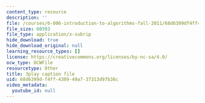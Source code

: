 ```yaml
---
content_type: resource
description: ''
file: /courses/6-006-introduction-to-algorithms-fall-2011/68d6399df4ff430949a737313d97b36c_ozsuci5pIso.srt
file_size: 60393
file_type: application/x-subrip
hide_download: true
hide_download_original: null
learning_resource_types: []
license: https://creativecommons.org/licenses/by-nc-sa/4.0/
ocw_type: OCWFile
resourcetype: Other
title: 3play caption file
uid: 68d6399d-f4ff-4309-49a7-37313d97b36c
video_metadata:
  youtube_id: null
---
```

